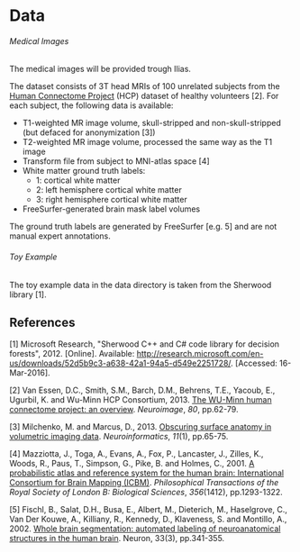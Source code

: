 # Data

###### Medical Images

The medical images will be provided trough Ilias.

The dataset consists of 3T head MRIs of 100 unrelated subjects from the [Human Connectome Project](https://www.humanconnectome.org/) (HCP) dataset of healthy volunteers [2]. For each subject, the following data is available:

* T1-weighted MR image volume, skull-stripped and non-skull-stripped (but defaced for anonymization [3])
* T2-weighted MR image volume, processed the same way as the T1 image
* Transform file from subject to MNI-atlas space [4]
* White matter ground truth labels:
  * 1: cortical white matter
  * 2: left hemisphere cortical white matter
  * 3: right hemisphere cortical white matter
* FreeSurfer-generated brain mask label volumes

The ground truth labels are generated by FreeSurfer [e.g. 5]  and are not manual expert annotations.

###### Toy Example

The toy example data in the data directory is taken from the Sherwood library [1].

## References

[1] Microsoft Research, "Sherwood C++ and C# code library for decision forests", 2012. [Online]. Available: http://research.microsoft.com/en-us/downloads/52d5b9c3-a638-42a1-94a5-d549e2251728/. [Accessed: 16-Mar-2016].

[2] Van Essen, D.C., Smith, S.M., Barch, D.M., Behrens, T.E., Yacoub, E., Ugurbil, K. and Wu-Minn HCP Consortium, 2013. [The WU-Minn human connectome project: an overview](http://www.sciencedirect.com/science/article/pii/S1053811913005351). *Neuroimage*, *80*, pp.62-79. 

[3] Milchenko, M. and Marcus, D., 2013. [Obscuring surface anatomy in volumetric imaging data](https://link.springer.com/article/10.1007/s12021-012-9160-3). *Neuroinformatics*, *11*(1), pp.65-75.

[4] Mazziotta, J., Toga, A., Evans, A., Fox, P., Lancaster, J., Zilles, K., Woods, R., Paus, T., Simpson, G., Pike, B. and Holmes, C., 2001. [A probabilistic atlas and reference system for the human brain: International Consortium for Brain Mapping (ICBM)](http://rstb.royalsocietypublishing.org/content/356/1412/1293.short). *Philosophical Transactions of the Royal Society of London B: Biological Sciences*, *356*(1412), pp.1293-1322.

[5] Fischl, B., Salat, D.H., Busa, E., Albert, M., Dieterich, M., Haselgrove, C., Van Der Kouwe, A., Killiany, R., Kennedy, D., Klaveness, S. and Montillo, A., 2002. [Whole brain segmentation: automated labeling of neuroanatomical structures in the human brain](http://www.sciencedirect.com/science/article/pii/S089662730200569X). Neuron, 33(3), pp.341-355.

